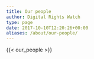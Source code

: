 ```yaml
---
title: Our people
author: Digital Rights Watch
type: page
date: 2017-10-10T12:20:26+00:00
aliases: /about/our-people/
---
```


{{< our_people >}}

